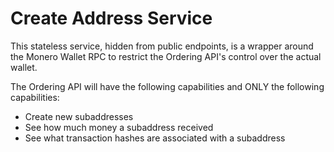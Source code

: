 # Create Address Service

This stateless service, hidden from public endpoints, is a wrapper around the
Monero Wallet RPC to restrict the Ordering API's control over the actual wallet.

The Ordering API will have the following capabilities and ONLY the following
capabilities:

- Create new subaddresses
- See how much money a subaddress received
- See what transaction hashes are associated with a subaddress


